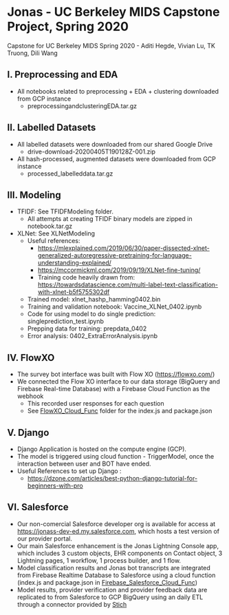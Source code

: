 # Jonas - UC Berkeley MIDS Capstone Project, Spring 2020
Capstone for UC Berkeley MIDS Spring 2020 - Aditi Hegde, Vivian Lu, TK Truong, Dili Wang

## I. Preprocessing and EDA 
* All notebooks related to preprocessing + EDA + clustering downloaded from GCP instance
    * preprocessingandclusteringEDA.tar.gz 

## II. Labelled Datasets 
* All labelled datasets were downloaded from our shared Google Drive
    * drive-download-20200405T190128Z-001.zip 
* All hash-processed, augmented datasets were downloaded from GCP instance 
    * processed_labelleddata.tar.gz 

## III. Modeling 
* TFIDF: See TFIDFModeling folder.  
    * All attempts at creating TFIDF binary models are zipped in notebook.tar.gz
* XLNet: See XLNetModeling 
    * Useful references: 
        * https://mlexplained.com/2019/06/30/paper-dissected-xlnet-generalized-autoregressive-pretraining-for-language-understanding-explained/
        * https://mccormickml.com/2019/09/19/XLNet-fine-tuning/
        * Training code heavily drawn from: https://towardsdatascience.com/multi-label-text-classification-with-xlnet-b5f5755302df
    * Trained model: xlnet_hashp_hamming0402.bin 
    * Training and validation notebook: Vaccine_XLNet_0402.ipynb 
    * Code for using model to do single prediction: singleprediction_test.ipynb
    * Prepping data for training: prepdata_0402
    * Error analysis: 0402_ExtraErrorAnalysis.ipynb

## IV. FlowXO 
* The survey bot interface was built with Flow XO (https://flowxo.com/)
* We connected the Flow XO interface to our data storage (BigQuery and Firebase Real-time Database) with a Firebase Cloud Function as the webhook
    * This recorded user responses for each question
    * See [FlowXO_Cloud_Func](https://github.com/dwang-ischool/Jonas/tree/master/FlowXO_Cloud_Func) folder for the index.js and package.json

## V. Django 
* Django Application is hosted on the compute engine (GCP).
* The model is triggered using cloud function - TriggerModel, once the interaction between user and BOT have ended.
* Useful References to set up Django : 
    * https://dzone.com/articles/best-python-django-tutorial-for-beginners-with-pro

## VI. Salesforce
* Our non-comercial Salesforce developer org is available for access at https://jonass-dev-ed.my.salesforce.com, which hosts a test version of our provider portal. 
* Our main Salesforce enhancement is the Jonas Lightning Console app, which includes 3 custom objects, EHR components on Contact object, 3 Lightning pages, 1 workflow, 1 process builder, and 1 flow. 
* Model classification results and Jonas bot transcripts are integrated from Firebase Realtime Database to Salesforce using a cloud function (index.js and package.json in [Firebase_Salesforce_Cloud_Func](https://github.com/dwang-ischool/Jonas/tree/master/Firebase_Salesforce_Cloud_Func))
* Model results, provider verification and provider feedback data are replicated to from Salesforce to GCP BigQuery using an daily ETL through a connector provided by [Stich](https://www.stitchdata.com/)
